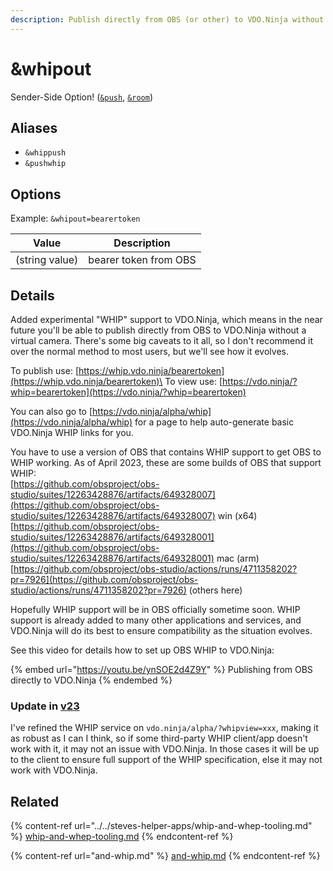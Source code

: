 ```yaml
---
description: Publish directly from OBS (or other) to VDO.Ninja without a virtual camera
---
```


# \&whipout

Sender-Side Option! ([`&push`](../../source-settings/push.md), [`&room`](../../general-settings/room.md))

## Aliases

* `&whippush`
* `&pushwhip`

## Options

Example: `&whipout=bearertoken`

| Value          | Description           |
| -------------- | --------------------- |
| (string value) | bearer token from OBS |

## Details

Added experimental "WHIP" support to VDO.Ninja, which means in the near future you'll be able to publish directly from OBS to VDO.Ninja without a virtual camera. There's some big caveats to it all, so I don't recommend it over the normal method to most users, but we'll see how it evolves.

To publish use: [https://whip.vdo.ninja/bearertoken](https://whip.vdo.ninja/bearertoken)\
To view use: [https://vdo.ninja/?whip=bearertoken](https://vdo.ninja/?whip=bearertoken)

You can also go to [https://vdo.ninja/alpha/whip](https://vdo.ninja/alpha/whip) for a page to help auto-generate basic VDO.Ninja WHIP links for you.

You have to use a version of OBS that contains WHIP support to get OBS to WHIP working. As of April 2023, these are some builds of OBS that support WHIP:\
[https://github.com/obsproject/obs-studio/suites/12263428876/artifacts/649328007](https://github.com/obsproject/obs-studio/suites/12263428876/artifacts/649328007) win (x64)\
[https://github.com/obsproject/obs-studio/suites/12263428876/artifacts/649328001](https://github.com/obsproject/obs-studio/suites/12263428876/artifacts/649328001) mac (arm)\
[https://github.com/obsproject/obs-studio/actions/runs/4711358202?pr=7926](https://github.com/obsproject/obs-studio/actions/runs/4711358202?pr=7926) (others here)

Hopefully WHIP support will be in OBS officially sometime soon. WHIP support is already added to many other applications and services, and VDO.Ninja will do its best to ensure compatibility as the situation evolves.

See this video for details how to set up OBS WHIP to VDO.Ninja:

{% embed url="https://youtu.be/ynSOE2d4Z9Y" %}
Publishing from OBS directly to VDO.Ninja
{% endembed %}

### Update in [v23](../../releases/v23.md)

I've refined the WHIP service on `vdo.ninja/alpha/?whipview=xxx`, making it as robust as I can I think, so if some third-party WHIP client/app doesn't work with it, it may not an issue with VDO.Ninja. In those cases it will be up to the client to ensure full support of the WHIP specification, else it may not work with VDO.Ninja.

## Related

{% content-ref url="../../steves-helper-apps/whip-and-whep-tooling.md" %}
[whip-and-whep-tooling.md](../../steves-helper-apps/whip-and-whep-tooling.md)
{% endcontent-ref %}

{% content-ref url="and-whip.md" %}
[and-whip.md](and-whip.md)
{% endcontent-ref %}
